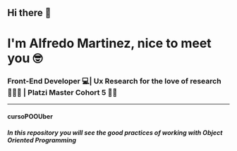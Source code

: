 
## Hi there 👋
# I'm Alfredo Martinez, nice to meet you 🤓

### Front-End Developer 💻| Ux Research for the love of research 🕵🏾‍♂️ | Platzi Master Cohort 5 💪💚


<hr>

#### cursoPOOUber
##### In this repository you will see the good practices of working with Object Oriented Programming
